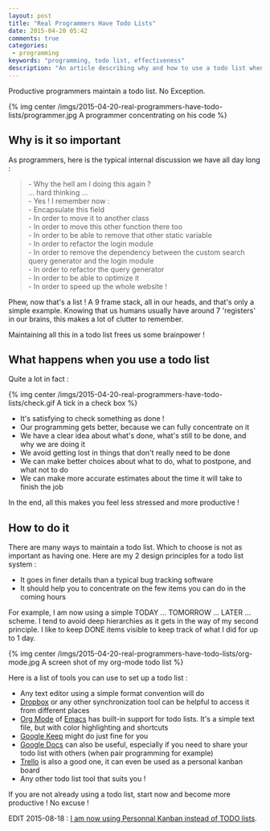 ```yaml
---
layout: post
title: "Real Programmers Have Todo Lists"
date: 2015-04-20 05:42
comments: true
categories:
 - programming
keywords: "programming, todo list, effectiveness"
description: "An article describing why and how to use a todo list when programming"
---
```

Productive programmers maintain a todo list. No Exception.

{% img center /imgs/2015-04-20-real-programmers-have-todo-lists/programmer.jpg A programmer concentrating on his code %}

## Why is it so important

As programmers, here is the typical internal discussion we have all day long :

> \- Why the hell am I doing this again ?<br>
> ... hard thinking ...<br>
> \- Yes ! I remember now :<br>
> \- Encapsulate this field<br>
> \- In order to move it to another class<br>
> \- In order to move this other function there too<br>
> \- In order to be able to remove that other static variable<br>
> \- In order to refactor the login module<br>
> \- In order to remove the dependency between the custom search query generator and the login module<br>
> \- In order to refactor the query generator<br>
> \- In order to be able to optimize it<br>
> \- In order to speed up the whole website !

Phew, now that's a list ! A 9 frame stack, all in our heads, and that's only a simple example. Knowing that us humans usually have around 7 'registers' in our brains, this makes a lot of clutter to remember.

Maintaining all this in a todo list frees us some brainpower !

## What happens when you use a todo list

Quite a lot in fact :

{% img center /imgs/2015-04-20-real-programmers-have-todo-lists/check.gif A tick in a check box %}

- It's satisfying to check something as done !
- Our programming gets better, because we can fully concentrate on it
- We have a clear idea about what's done, what's still to be done, and why we are doing it
- We avoid getting lost in things that don't really need to be done
- We can make better choices about what to do, what to postpone, and what not to do
- We can make more accurate estimates about the time it will take to finish the job

In the end, all this makes you feel less stressed and more productive !

## How to do it

There are many ways to maintain a todo list. Which to choose is not as important as having one. Here are my 2 design principles for a todo list system :

* It goes in finer details than a typical bug tracking software
* It should help you to concentrate on the few items you can do in the coming hours

For example, I am now using a simple TODAY ... TOMORROW ... LATER ... scheme. I tend to avoid deep hierarchies as it gets in the way of my second principle. I like to keep DONE items visible to keep track of what I did for up to 1 day.

{% img center /imgs/2015-04-20-real-programmers-have-todo-lists/org-mode.jpg A screen shot of my org-mode todo list %}

Here is a list of tools you can use to set up a todo list :

- Any text editor using a simple format convention will do
- [Dropbox](http://www.dropbox.com) or any other synchronization tool can be helpful to access it from different places
- [Org Mode](http://orgmode.org/) of [Emacs](https://www.gnu.org/software/emacs/) has built-in support for todo lists. It's a simple text file, but with color highlighting and shortcuts
- [Google Keep](https://keep.google.com/) might do just fine for you
- [Google Docs](https://docs.google.com) can also be useful, especially if you need to share your todo list with others (when pair programming for example)
- [Trello](https://trello.com) is also a good one, it can even be used as a personal kanban board
- Any other todo list tool that suits you !

If you are not already using a todo list, start now and become more productive ! No excuse !

EDIT 2015-08-18 : [I am now using Personnal Kanban instead of TODO lists](/bye-bye-programmers-todo-list-hello-personnal-kanban-on-jira/).
